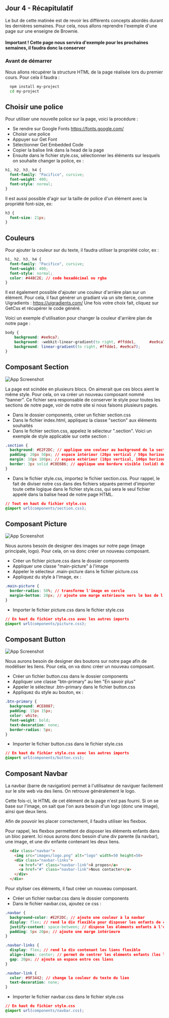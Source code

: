 
## Jour 4 - Récapitulatif
Le but de cette matinée est de revoir les différents concepts abordés durant les dernières semaines. Pour cela, nous allons reprendre l'exemple d'une page sur une enseigne de Brownie.
#### Important ! Cette page nous servira d'exemple pour les prochaines semaines, il faudra donc la conserver




### Avant de démarrer
Nous allons récupérer la structure HTML de la page réalisée lors du premier cours. Pour cela il faudra : 

```bash
  npm install my-project
  cd my-project
```
    
## Choisir une police
Pour utiliser une nouvelle police sur la page, voici la procédure : 
- Se rendre sur Google Fonts https://fonts.google.com/
- Choisir une police
- Appuyer sur Get Font
- Sélectionner Get Embedded Code
- Copier la balise link dans la head de la page
- Ensuite dans le fichier style.css, sélectionner les éléments sur lesquels on souhaite changer la police, ex : 



```css
h1, h2, h3, h4 {
  font-family: "Pacifico", cursive;
  font-weight: 400;
  font-style: normal;
}

```

Il est aussi possible d'agir sur la taille de police d'un élément avec la propriété font-size, ex:

```css
h3 {
  font-size: 21px;
}

```
## Couleurs
Pour ajouter la couleur sur du texte, il faudra utiliser la propriété color, ex : 
```css
h1, h2, h3, h4 {
  font-family: "Pacifico", cursive;
  font-weight: 400;
  font-style: normal;
  color: #448C2E; // code hexadécimal ou rgba 
}

```

Il est également possible d'ajouter une couleur d'arrière plan sur un élément. Pour cela, il faut générer un gradiant via un site tierce, comme Uigradients : https://uigradients.com/
Une fois votre choix fait, cliquez sur GetCss et récupérer le code généré.

Voici un exemple d'utilisation pour changer la couleur d'arrière plan de notre page : 

```css
body {
    background: #ee9ca7;
    background: -webkit-linear-gradient(to right, #ffdde1,      #ee9ca7);
    background: linear-gradient(to right, #ffdde1, #ee9ca7);
}

```

## Composant Section
![App Screenshot](https://via.placeholder.com/468x300?text=App+Screenshot+Here)






La page est scindée en plusieurs blocs. On aimerait que ces blocs aient le même style. Pour cela, on va créer un nouveau composant nommé "banner". Ce fichier sera responsable de conserver le style pour toutes les sections de notre page, voir de notre site si nous faisons plusieurs pages.

- Dans le dossier components, créer un fichier section.css
- Dans le fichier index.html, appliquez la classe "section" aux éléments souhaités
- Dans le fichier section.css, appelez le sélecteur ".section". Voici un exemple de style applicable sur cette section : 

```css
.section {
  background: #E2F2DC; // applique une couleur au background de la section
  padding: 20px 50px; // espace intérieur (20px vertical / 50px horizontal)
  margin: 10px 100px; // espace extérieur (10px vertical, 100px horizontal)
  border: 3px solid #C0E6B6; // applique une bordure visible (solid) de 3px avec une couleur
}

```
- Dans le fichier style.css, importez le fichier section.css. Pour rappel, le fait de diviser notre css dans des fichiers séparés permet d'importer toute cette logique dans le fichier style.css, qui sera le seul fichier appelé dans la balise head de notre page HTML.

```css
// Tout en haut du fichier style.css
@import url(components/section.css);

```

## Composant Picture

![App Screenshot](https://via.placeholder.com/468x300?text=App+Screenshot+Here)

Nous aurons besoin de designer des images sur notre page (image principale, logo). Pour cela, on va donc créer un nouveau composant.

- Créer un fichier picture.css dans le dossier components
- Appliquer une classe "main-picture" à l'image
- Appeler le sélecteur .main-picture dans le fichier picture.css
- Appliquez du style à l'image, ex : 

```css
.main-picture {
  border-radius: 50%; // transforme l'image en cercle
  margin-bottom: 20px; // ajoute une marge extérieure vers le bas de l'image
}

```

- Importer le fichier picture.css dans le fichier style.css

```css
// En haut du fichier style.css avec les autres imports
@import url(components/picture.css);

```
## Composant Button
![App Screenshot](https://via.placeholder.com/468x300?text=App+Screenshot+Here)

Nous aurons besoin de designer des boutons sur notre page afin de modéliser les liens. Pour cela, on va donc créer un nouveau composant.

- Créer un fichier button.css dans le dossier components
- Appliquer une classe "btn-primary" au lien "En savoir plus"
- Appeler le sélecteur .btn-primary dans le fichier button.css
- Appliquez du style au bouton, ex : 

```css
.btn-primary {
  background: #CE8087;
  padding: 15px 15px;
  color: white;
  font-weight: bold;
  text-decoration: none;
  border-radius: 5px;
}

```

- Importer le fichier button.css dans le fichier style.css

```css
// En haut du fichier style.css avec les autres imports
@import url(components/button.css);
```
## Composant Navbar

La navbar (barre de navigation) permet à l'utilisateur de naviguer facilement sur le site web via des liens. On retrouve généralement le logo.

Cette fois-ci, le HTML de cet élément de la page n'est pas fourni. Si on se base sur l'image, on sait que l'on aura besoin d'un logo (donc une image), ainsi que deux liens. 

Afin de pouvoir les placer correctement, il faudra utiliser les flexbox.

Pour rappel, les flexbox permettent de disposer les éléments enfants dans un bloc parent. Ici nous aurons donc besoin d'une div parente (la navbar), une image, et une div enfante contenant les deux liens.


```html
  <div class="navbar">
    <img src="images/logo.png" alt="logo" width=50 height=50>
    <div class="navbar-links">
      <a href="#" class="navbar-link">À propos</a>
      <a href="#" class="navbar-link">Nous contacter</a>
    </div>
  </div>
```

Pour styliser ces éléments, il faut créer un nouveau composant.

- Créer un fichier navbar.css dans le dossier components
- Dans le fichier navbar.css, ajoutez ce css : 

```css
.navbar {
  background-color: #E2F2DC; // ajoute une couleur à la navbar
  display: flex; // rend la div flexible pour disposer les enfants de celle-ci
  justify-content: space-between; // dispose les éléments enfants à l'opposé sur l'axe horizontal
  padding: 5px 20px; // ajoute une marge intérieure
}

.navbar-links {
  display: flex; // rend la div contenant les liens flexible
  align-items: center; // permet de centrer les éléments enfants (les liens) sur l'axe verticale
  gap: 20px; // ajoute un espace entre ces liens
}

.navbar-link {
  color: #9F3442; // change la couleur du texte du lien
  text-decoration: none; 
}
```

- Importer le fichier navbar.css dans le fichier style.css

```css
// En haut du fichier style.css
@import url(components/navbar.css);
```
